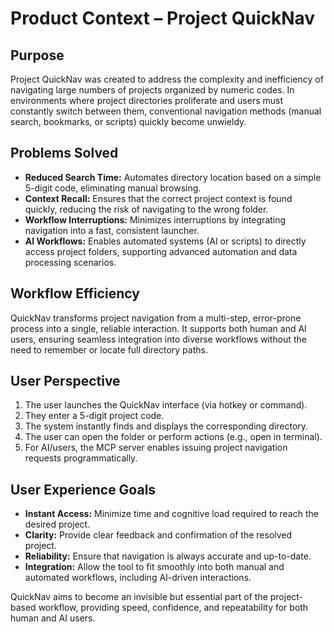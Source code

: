 # Product Context – Project QuickNav

## Purpose

Project QuickNav was created to address the complexity and inefficiency of navigating large numbers of projects organized by numeric codes. In environments where project directories proliferate and users must constantly switch between them, conventional navigation methods (manual search, bookmarks, or scripts) quickly become unwieldy.

## Problems Solved

- **Reduced Search Time:** Automates directory location based on a simple 5-digit code, eliminating manual browsing.
- **Context Recall:** Ensures that the correct project context is found quickly, reducing the risk of navigating to the wrong folder.
- **Workflow Interruptions:** Minimizes interruptions by integrating navigation into a fast, consistent launcher.
- **AI Workflows:** Enables automated systems (AI or scripts) to directly access project folders, supporting advanced automation and data processing scenarios.

## Workflow Efficiency

QuickNav transforms project navigation from a multi-step, error-prone process into a single, reliable interaction. It supports both human and AI users, ensuring seamless integration into diverse workflows without the need to remember or locate full directory paths.

## User Perspective

1. The user launches the QuickNav interface (via hotkey or command).
2. They enter a 5-digit project code.
3. The system instantly finds and displays the corresponding directory.
4. The user can open the folder or perform actions (e.g., open in terminal).
5. For AI/users, the MCP server enables issuing project navigation requests programmatically.

## User Experience Goals

- **Instant Access:** Minimize time and cognitive load required to reach the desired project.
- **Clarity:** Provide clear feedback and confirmation of the resolved project.
- **Reliability:** Ensure that navigation is always accurate and up-to-date.
- **Integration:** Allow the tool to fit smoothly into both manual and automated workflows, including AI-driven interactions.

QuickNav aims to become an invisible but essential part of the project-based workflow, providing speed, confidence, and repeatability for both human and AI users.